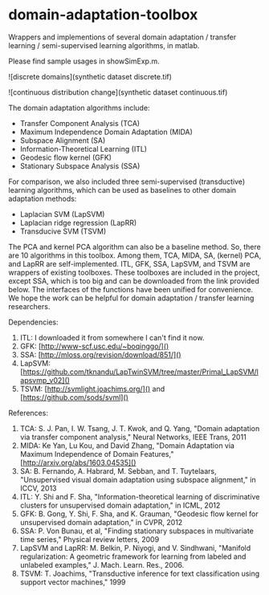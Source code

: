 # domain-adaptation-toolbox

Wrappers and implementions of several domain adaptation / transfer learning / semi-supervised learning algorithms, in matlab.

Please find sample usages in showSimExp.m.

![discrete domains](synthetic dataset discrete.tif)

![continuous distribution change](synthetic dataset continuous.tif)

The domain adaptation algorithms include:

* Transfer Component Analysis (TCA)
* Maximum Independence Domain Adaptation (MIDA)
* Subspace Alignment (SA)
* Information-Theoretical Learning (ITL)
* Geodesic flow kernel (GFK)
* Stationary Subspace Analysis (SSA)

For comparison, we also included three semi-supervised (transductive) learning algorithms, which can be used as baselines to other domain adaptation methods:

* Laplacian SVM (LapSVM)
* Laplacian ridge regression (LapRR)
* Transducive SVM (TSVM)

The PCA and kernel PCA algorithm can also be a baseline method. So, there are 10 algorithms in this toolbox. Among them, TCA, MIDA, SA, (kernel) PCA, and LapRR are self-implemented. ITL, GFK, SSA, LapSVM, and TSVM are wrappers of existing toolboxes. These toolboxes are included in the project, except SSA, which is too big and can be downloaded from the link provided below. The interfaces of the functions have been unified for convenience. We hope the work can be helpful for domain adaptation / transfer learning researchers.

Dependencies:

1. ITL: I downloaded it from somewhere I can't find it now.
1. GFK: [http://www-scf.usc.edu/~boqinggo/]()
1. SSA: [http://mloss.org/revision/download/851/]()
1. LapSVM: [https://github.com/tknandu/LapTwinSVM/tree/master/Primal_LapSVM/lapsvmp_v02]()
1. TSVM: [http://svmlight.joachims.org/]() and [https://github.com/sods/svml]()

References:

1. TCA: S. J. Pan, I. W. Tsang, J. T. Kwok, and Q. Yang, "Domain adaptation	via transfer component analysis," Neural Networks, IEEE Trans, 2011
1. MIDA:  Ke Yan, Lu Kou, and David Zhang, "Domain Adaptation via Maximum Independence of Domain Features," [http://arxiv.org/abs/1603.04535]()
1. SA: B. Fernando, A. Habrard, M. Sebban, and T. Tuytelaars, "Unsupervised visual domain adaptation using subspace alignment," in ICCV, 2013
1. ITL: Y. Shi and F. Sha, "Information-theoretical learning of discriminative clusters for unsupervised domain adaptation," in ICML, 2012
1. GFK: B. Gong, Y. Shi, F. Sha, and K. Grauman, "Geodesic flow kernel for unsupervised domain adaptation," in CVPR, 2012
1. SSA: P. Von Bunau, et al, "Finding stationary subspaces in multivariate time series," Physical review letters, 2009
1. LapSVM and LapRR: M. Belkin, P. Niyogi, and V. Sindhwani, "Manifold regularization: A geometric framework for learning from labeled and unlabeled examples," J. Mach. Learn. Res., 2006.
1. TSVM: T. Joachims, "Transductive inference for text classification using support vector machines," 1999